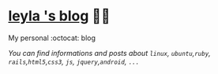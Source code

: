 [leyla 's blog](http://leylakapi.github.io/) :car::dash:
===================

My personal :octocat: blog

*You can find informations and posts about `linux`, `ubuntu`,`ruby`, `rails`,`html5`,`css3`, `js`, `jquery`,`android`, `...`*
